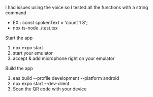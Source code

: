 I had issues using the voice so I tested all the functions with a string command 
- EX : const spokenText = 'count 1 8';
- npx ts-node ./test.tsx

Start the app 
 1. npx expo start
 2. start your emulator 
 3. accept & add microphone right on your emulator

Build the app
 1. eas build --profile development --platform android
 2. npx expo start --dev-client
 3. Scan the QR code with your device
